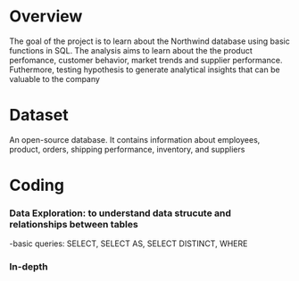 # Overview
The goal of the project is to learn about the Northwind database using basic functions in SQL. The analysis aims to learn about the the product perfomance, customer behavior, market trends and supplier performance. Futhermore, testing hypothesis to generate analytical insights that can be valuable to the company

# Dataset
An open-source database. It contains information about employees, product, orders, shipping performance, inventory, and suppliers

# Coding
### Data Exploration: to understand data strucute and relationships between tables
  -basic queries: SELECT, SELECT AS, SELECT DISTINCT, WHERE
### In-depth 
